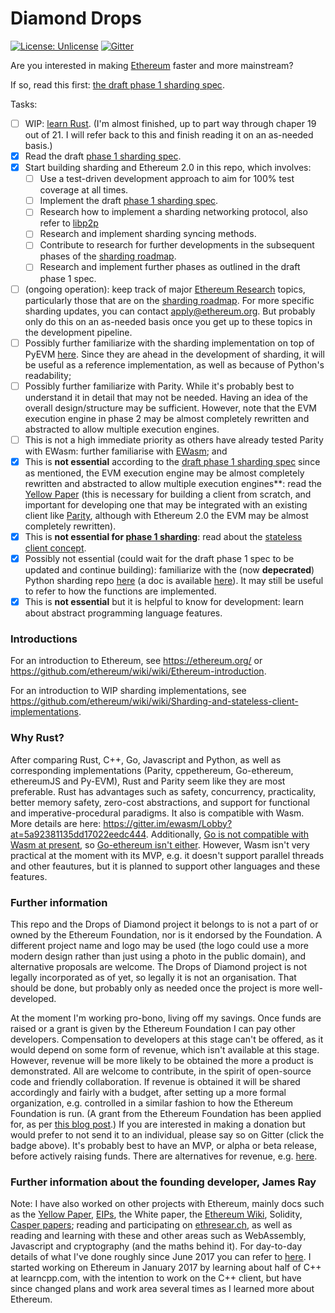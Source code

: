 # Diamond Drops

[![License: Unlicense](https://img.shields.io/badge/License-Unlicense-lightgrey.svg)](https://github.com/Drops-of-Diamond/Diamond-drops/blob/master/LICENSE)
[![Gitter](https://badges.gitter.im/Join%20Chat.svg)](https://gitter.im/Drops-of-Diamond/Lobby?utm_source=badge&utm_medium=badge&utm_campaign=pr-badge&utm_content=badge)

Are you interested in making [Ethereum](https://ethereum.org/) faster and more mainstream?

If so, read this first: [the draft phase 1 sharding spec](https://ethresear.ch/t/sharding-phase-1-spec/).

Tasks:

- [ ] WIP: [learn Rust](https://doc.rust-lang.org/book/second-edition). (I'm almost finished, up to part way through chaper 19 out of 21. I will refer back to this and finish reading it on an as-needed basis.)
- [x] Read the draft [phase 1 sharding spec](https://ethresear.ch/t/sharding-phase-1-spec/).
- [x] Start building sharding and Ethereum 2.0 in this repo, which involves:
    - [ ] Use a test-driven development approach to aim for 100% test coverage at all times.
    - [ ] Implement the draft [phase 1 sharding spec](https://ethresear.ch/t/sharding-phase-1-spec/).
    - [ ] Research how to implement a sharding networking protocol, also refer to [libp2p](https://libp2p.io/)
    - [ ] Research and implement sharding syncing methods.
    - [ ] Contribute to research for further developments in the subsequent phases of the [sharding roadmap](https://ethresear.ch/t/sharding-phase-1-spec).
    - [ ] Research and implement further phases as outlined in the draft phase 1 spec.
- [ ] (ongoing operation): keep track of major [Ethereum Research](https://ethresear.ch) topics, particularly those that are on the [sharding roadmap](https://ethresear.ch/t/sharding-phase-1-spec). For more specific sharding updates, you can contact apply@ethereum.org. But probably only do this on an as-needed basis once you get up to these topics in the development pipeline.
- [ ] Possibly further familiarize with the sharding implementation on top of PyEVM [here](https://github.com/ethereum/py-evm/tree/sharding). Since they are ahead in the development of sharding, it will be useful as a reference implementation, as well as because of Python's readability;
- [ ] Possibly further familiarize with Parity. While it's probably best to understand it in detail that may not be needed. Having an idea of the overall design/structure may be sufficient. However, note that the EVM execution engine in phase 2 may be almost completely rewritten and abstracted to allow multiple execution engines.
- [ ] This is not a high immediate priority as others have already tested Parity with EWasm: further familiarise with [EWasm](https://github.com/ewasm); and
- [x] This is **not essential** according to the [draft phase 1 sharding spec](https://ethresear.ch/t/sharding-phase-1-spec/) since as mentioned, the EVM execution engine may be almost completely rewritten and abstracted to allow multiple execution engines**: read the [Yellow Paper](https://ethereum.github.io/yellowpaper/paper.pdf) (this is necessary for building a client from scratch, and important for developing one that may be integrated with an existing client like [Parity](https://github.com/paritytech/parity), although with Ethereum 2.0 the EVM may be almost completely rewritten).
- [x] This is **not essential for [phase 1 sharding](https://ethresear.ch/t/sharding-phase-1-spec/)**: read about the [stateless client concept](https://ethresear.ch/t/the-stateless-client-concept/172).
- [x] Possibly not essential (could wait for the draft phase 1 spec to be updated and continue building): familiarize with the (now **depecrated**) Python sharding repo [here](https://github.com/ethereum/sharding/tree/develop/sharding) (a doc is available [here](https://github.com/ethereum/sharding/blob/develop/docs/doc.md)). It may still be useful to refer to how the functions are implemented.
- [x] This is **not essential** but it is helpful to know for development: learn about abstract programming language features.

### Introductions

For an introduction to Ethereum, see https://ethereum.org/ or https://github.com/ethereum/wiki/wiki/Ethereum-introduction.

For an introduction to WIP sharding implementations, see https://github.com/ethereum/wiki/wiki/Sharding-and-stateless-client-implementations.

### Why Rust?

After comparing Rust, C++, Go, Javascript and Python, as well as corresponding implementations (Parity, cppethereum, Go-ethereum, ethereumJS and Py-EVM), Rust and Parity seem like they are most preferable. Rust has advantages such as safety, concurrency, practicality, better memory safety, zero-cost abstractions, and support for functional and imperative-procedural paradigms.  It also is compatible with Wasm. More details are here: https://gitter.im/ewasm/Lobby?at=5a92381135dd17022eedc444. Additionally, [Go is not compatible with Wasm at present](https://github.com/golang/go/issues/18892), so [Go-ethereum isn't either](https://github.com/ethereum/go-ethereum/issues/16192). However, Wasm isn't very practical at the moment with its MVP, e.g. it doesn't support parallel threads and other feautures, but it is planned to support other languages and these features.

### Further information

This repo and the Drops of Diamond project it belongs to is not a part of or owned by the Ethereum Foundation, nor is it endorsed by the Foundation. A different project name and logo may be used (the logo could use a more modern design rather than just using a photo in the public domain), and alternative proposals are welcome. The Drops of Diamond project is not legally incorporated as of yet, so legally it is not an organisation. That should be done, but probably only as needed once the project is more well-developed.

At the moment I'm working pro-bono, living off my savings. Once funds are raised or a grant is given by the Ethereum Foundation I can pay other developers. Compensation to developers at this stage can't be offered, as it would depend on some form of revenue, which isn't available at this stage. However, revenue will be more likely to be obtained the more a product is demonstrated. All are welcome to contribute, in the spirit of open-source code and friendly collaboration. If revenue is obtained it will be shared accordingly and fairly with a budget, after setting up a more formal organization, e.g. controlled in a similar fashion to how the Ethereum Foundation is run. (A grant from the Ethereum Foundation has been applied for, as per [this blog post](https://blog.ethereum.org/2018/01/02/ethereum-scalability-research-development-subsidy-programs/).) If you are interested in making a donation but would prefer to not send it to an individual, please say so on Gitter (click the badge above). It's probably best to have an MVP, or alpha or beta release, before actively raising funds. There are alternatives for revenue, e.g. [here](https://ethresear.ch/t/incentives-for-running-full-ethereum-nodes/1239/33).

### Further information about the founding developer, James Ray

Note: I have also worked on other projects with Ethereum, mainly docs such as the [Yellow Paper](https://github.com/ethereum/yellowpaper), [EIPs](https://github.com/ethereum/eips), the White paper, the [Ethereum Wiki](https://github.com/ethereum/wiki/wiki), Solidity, [Casper papers](https://github.com/ethereum/research/tree/master/papers); reading and participating on [ethresear.ch](https://ethresear.ch/), as well as reading and learning with these and other areas such as WebAssembly, Javascript and cryptography (and the maths behind it). For day-to-day details of what I've done roughly since June 2017 you can refer to [here](https://docs.google.com/spreadsheets/d/1dDglpWBhWlPyv0tfDntPQc8F-yBsP41wFQnIKgwA068/edit#gid=114542833). I started working on Ethereum in January 2017 by learning about half of C++ at learncpp.com, with the intention to work on the C++ client, but have since changed plans and work area several times as I learned more about Ethereum.
